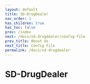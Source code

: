 ```yaml
---
layout: default
title: SD-DrugDealer
nav_order: 1
has_children: true
has_toc: false
prev: /index
next: /docs/sd-drugdealer/config-file
prev_title: About Us
next_title: Config File
permalink: /docs/sd-drugdealer
---
```


# SD-DrugDealer
